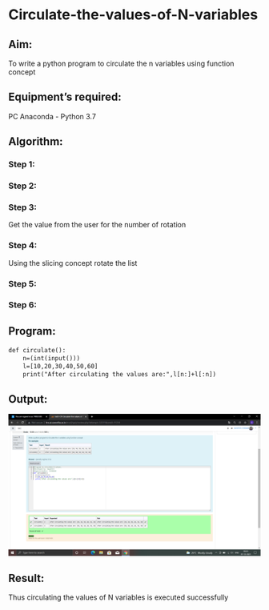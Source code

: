 # Circulate-the-values-of-N-variables
## Aim:
To write a python program to circulate the n variables using function concept
## Equipment’s required:
PC
Anaconda - Python 3.7
## Algorithm: 
### Step 1: 
### Step 2: 
### Step 3: 
Get the value from the user for the number of rotation
### Step 4: 
Using the slicing concept rotate the list

### Step 5: 
### Step 6: 
## Program:
```
def circulate():
    n=(int(input()))
    l=[10,20,30,40,50,60]
    print("After circulating the values are:",l[n:]+l[:n])
```

## Output:
![GitHub Logo](.//screenshot.png)


## Result:
Thus circulating the values of N variables is executed successfully

